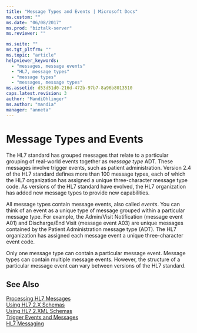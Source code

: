 ```yaml
---
title: "Message Types and Events | Microsoft Docs"
ms.custom: ""
ms.date: "06/08/2017"
ms.prod: "biztalk-server"
ms.reviewer: ""

ms.suite: ""
ms.tgt_pltfrm: ""
ms.topic: "article"
helpviewer_keywords: 
  - "messages, message events"
  - "HL7, message types"
  - "message types"
  - "messages, message types"
ms.assetid: d53d51d0-216d-472b-97b7-8a96b8013510
caps.latest.revision: 3
author: "MandiOhlinger"
ms.author: "mandia"
manager: "anneta"
---
```

# Message Types and Events
The HL7 standard has grouped messages that relate to a particular grouping of real-world events together as *message type* ADT. These messages involve trigger events, such as patient administration. Version 2.4 of the HL7 standard defines more than 100 message types, each of which the HL7 organization has assigned a unique three-character message type code. As versions of the HL7 standard have evolved, the HL7 organization has added new message types to provide new capabilities.  
  
 All message types contain message events, also called *events*. You can think of an event as a unique type of message grouped within a particular message type. For example, the Admin/Visit Notification (message event A01) and Discharge/End Visit (message event A03) are unique messages contained by the Patient Administration message type (ADT). The HL7 organization has assigned each message event a unique three-character event code.  
  
 Only one message type can contain a particular message event. Message types can contain multiple message events. However, the structure of a particular message event can vary between versions of the HL7 standard.  
  
## See Also  
 [Processing HL7 Messages](../../adapters-and-accelerators/accelerator-hl7/processing-hl7-messages.md)   
 [Using HL7 2.X Schemas](../../adapters-and-accelerators/accelerator-hl7/using-hl7-2-x-schemas.md)   
 [Using HL7 2.XML Schemas](../../adapters-and-accelerators/accelerator-hl7/using-hl7-2-xml-schemas.md)   
 [Trigger Events and Messages](../../adapters-and-accelerators/accelerator-hl7/trigger-events-and-messages.md)   
 [HL7 Messaging](../../adapters-and-accelerators/accelerator-hl7/hl7-messaging.md)